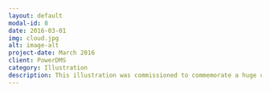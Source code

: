 ```yaml
---
layout: default
modal-id: 8
date: 2016-03-01
img: cloud.jpg
alt: image-alt
project-date: March 2016
client: PowerDMS
category: Illustration 
description: This illustration was commissioned to commemorate a huge company milestone for the company PowerDMS. The final poster was printed on cotton rag, framed, and hung in the development area in their office in Orlando, Fl. The concept behind the piece is to symbolize a multi year migration of the customers using a local version of their product to a cloud solution. The poster has symbolism relative to the team involved, such as the number of database migrations (balloons) and individuals involved (ropes). PowerDMS' logo, the power symbol, can be found in the stars as well. 
---
```

